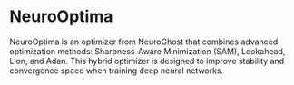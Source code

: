 # NeuroOptima
NeuroOptima is an optimizer from NeuroGhost that combines advanced optimization methods: Sharpness-Aware Minimization (SAM), Lookahead, Lion, and Adan. This hybrid optimizer is designed to improve stability and convergence speed when training deep neural networks.
